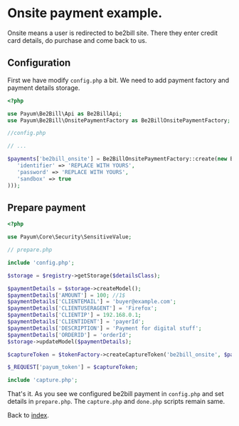 # Onsite payment example.

Onsite means a user is redirected to be2bill site. There they enter credit card details, do purchase and come back to us.

## Configuration

First we have modify `config.php` a bit.
We need to add payment factory and payment details storage.

```php
<?php

use Payum\Be2Bill\Api as Be2BillApi;
use Payum\Be2Bill\OnsitePaymentFactory as Be2BillOnsitePaymentFactory;

//config.php

// ...

$payments['be2bill_onsite'] = Be2BillOnsitePaymentFactory::create(new Be2BillApi(new Curl, array(
   'identifier' => 'REPLACE WITH YOURS',
   'password' => 'REPLACE WITH YOURS',
   'sandbox' => true
)));
```

## Prepare payment

```php
<?php

use Payum\Core\Security\SensitiveValue;

// prepare.php

include 'config.php';

$storage = $registry->getStorage($detailsClass);

$paymentDetails = $storage->createModel();
$paymentDetails['AMOUNT'] = 100; //1$
$paymentDetails['CLIENTEMAIL'] = 'buyer@example.com';
$paymentDetails['CLIENTUSERAGENT'] = 'Firefox';
$paymentDetails['CLIENTIP'] = 192.168.0.1;
$paymentDetails['CLIENTIDENT'] = 'payerId';
$paymentDetails['DESCRIPTION'] = 'Payment for digital stuff';
$paymentDetails['ORDERID'] = 'orderId';
$storage->updateModel($paymentDetails);

$captureToken = $tokenFactory->createCaptureToken('be2bill_onsite', $paymentDetails, 'done.php');

$_REQUEST['payum_token'] = $captureToken;

include 'capture.php';
```

That's it. As you see we configured be2bill payment in `config.php` and set details in `prepare.php`.
The `capture.php` and `done.php` scripts remain same.

Back to [index](index.md).